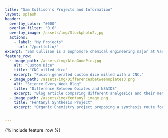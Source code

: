 ```yaml
---
title: "Sam Cullison's Projects and Information"
layout: splash
header:
  overlay_color: "#000"
  overlay_filter: "0.6"
  overlay_image: /assets/img/Stockphoto2.jpg
  actions:
    - label: "My Projects"
      url: "/portfolio/"
excerpt: "Sam Cullison is a Sophomore chemical engineering major at Vanderbilt University. He is passionate about drug mechanism of action and the biotechnology industry"
feature_row:
  - image_path: /assets/img/AleaGoodPic.jpg
    alt: "Custom Dice"
    title: "CNC milled dice"
    excerpt: "Fusion generated custom dice milled with a CNC."
  - image_path: /assets/img/Differencesbetweenopiates3.png
    alt: "Science Every Week Blog"
    title: "Difference Between Opiates and NSAIDS"
    excerpt: "Blog article comparing different analgesics and their methods of action."
  - image_path: /assets/img/fentanyl image.png
    title: "Fentanyl Synthesis Project"
    excerpt: "Organic Chemistry project proposing a synthesis route for fentanyl and comparing it to the industrial process."


---
```


{% include feature_row %}

